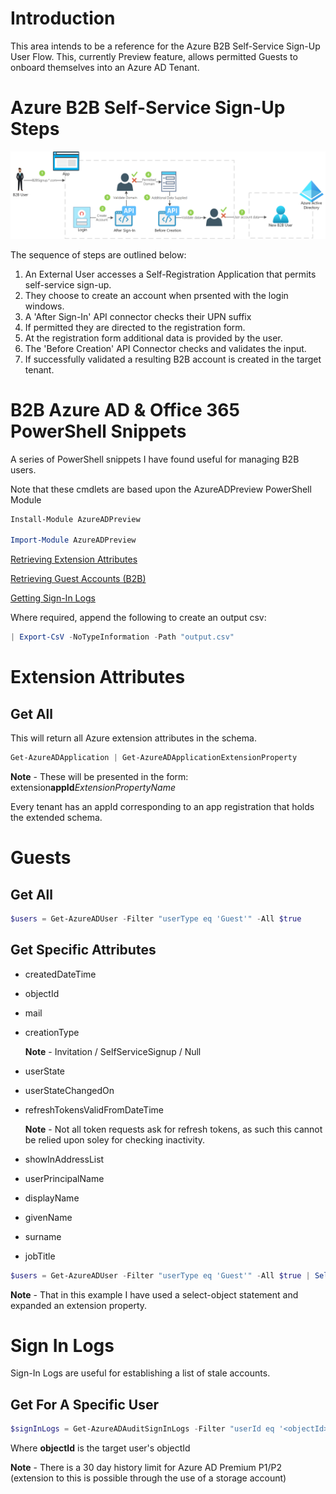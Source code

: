 # Introduction

This area intends to be a reference for the Azure B2B Self-Service Sign-Up User Flow. This, currently Preview feature, allows permitted Guests to onboard themselves into an Azure AD Tenant.

# Azure B2B Self-Service Sign-Up Steps

![alt text](images/cdymond-azure-b2b-self-service-sign-up.png 'B2B Self-Service Sign-Up Flow')

The sequence of steps are outlined below:

1. An External User accesses a Self-Registration Application that permits self-service sign-up.
2. They choose to create an account when prsented with the login windows.
3. A 'After Sign-In' API connector checks their UPN suffix
4. If permitted they are directed to the registration form.
5. At the registration form additional data is provided by the user.
6. The 'Before Creation' API Connector checks and validates the input.
7. If successfully validated a resulting B2B account is created in the target tenant.

# B2B Azure AD & Office 365 PowerShell Snippets

A series of PowerShell snippets I have found useful for managing B2B users.

Note that these cmdlets are based upon the AzureADPreview PowerShell Module

```powershell
Install-Module AzureADPreview

Import-Module AzureADPreview
```

[Retrieving Extension Attributes](#extension-attributes)

[Retrieving Guest Accounts (B2B)](#guests)

[Getting Sign-In Logs](#sign-in-logs)

Where required, append the following to create an output csv:

```powershell
| Export-CsV -NoTypeInformation -Path "output.csv"
```

# Extension Attributes

## Get All

This will return all Azure extension attributes in the schema.

```powershell
Get-AzureADApplication | Get-AzureADApplicationExtensionProperty
```

**Note** - These will be presented in the form: extension**appId**_ExtensionPropertyName_

Every tenant has an appId corresponding to an app registration that holds the extended schema.

# Guests

## Get All

```powershell
$users = Get-AzureADUser -Filter "userType eq 'Guest'" -All $true
```

## Get Specific Attributes

- createdDateTime
- objectId
- mail
- creationType

  **Note** - Invitation / SelfServiceSignup / Null

- userState
- userStateChangedOn
- refreshTokensValidFromDateTime

  **Note** - Not all token requests ask for refresh tokens, as such this cannot be relied upon soley for checking inactivity.

- showInAddressList
- userPrincipalName
- displayName
- givenName
- surname
- jobTitle

```powershell
$users = Get-AzureADUser -Filter "userType eq 'Guest'" -All $true | Select-Object -Property @{N='CreatedDateTime';E={$_.ExtensionProperty["createdDateTime"]}},  objectId, mail, creationType, userState, userStateChangedOn, refreshTokensValidFromDateTime, showInAddressList, usageLocation, userPrincipalName, displayName, givenName, surname, jobTitle
```

**Note** - That in this example I have used a select-object statement and expanded an extension property.

# Sign In Logs

Sign-In Logs are useful for establishing a list of stale accounts.

## Get For A Specific User

```powershell
$signInLogs = Get-AzureADAuditSignInLogs -Filter "userId eq '<objectId>'"
```

Where **objectId** is the target user's objectId

**Note** - There is a 30 day history limit for Azure AD Premium P1/P2
(extension to this is possible through the use of a storage account)
